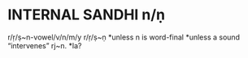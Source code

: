 # INTERNAL SANDHI n/ṇ
r/ṛ/ṣ~n-vowel/v/n/m/y
r/ṛ/ṣ~ṇ
*unless n is word-final
*unless a sound “intervenes” rj~n. *la? 